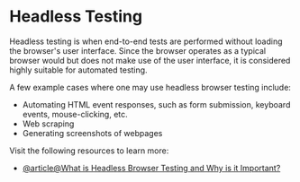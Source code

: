 # Headless Testing

Headless testing is when end-to-end tests are performed without loading the browser's user interface. Since the browser operates as a typical browser would but does not make use of the user interface, it is considered highly suitable for automated testing.

A few example cases where one may use headless browser testing include:

- Automating HTML event responses, such as form submission, keyboard events, mouse-clicking, etc.
- Web scraping
- Generating screenshots of webpages

Visit the following resources to learn more:

- [@article@What is Headless Browser Testing and Why is it Important?](https://www.browserstack.com/guide/what-is-headless-browser-testing)
